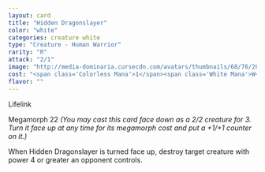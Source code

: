 ```yaml
---
layout: card
title: "Hidden Dragonslayer"
color: "white"
categories: creature white
type: "Creature - Human Warrior"
rarity: "R"
attack: "2/1"
image: "http://media-dominaria.cursecdn.com/avatars/thumbnails/68/76/200/283/635612644252165419.png"
cost: "<span class='Colorless Mana'>1</span><span class='White Mana'>W</span>"
flavor: ""
---
```


Lifelink

Megamorph <span class="Colorless Mana">2</span><span class="Colorless Mana">2</span> <em>(You may cast this card face down as a 2/2 creature for <span class="Colorless Mana">3</span>. Turn it face up at any time for its megamorph cost and put a +1/+1 counter on it.)</em>

When Hidden Dragonslayer is turned face up, destroy target creature with power 4 or greater an opponent controls.
